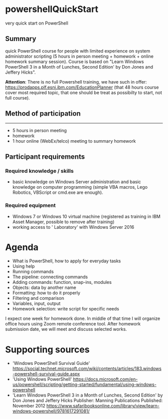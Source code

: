 # powershellQuickStart
very quick start on PowerShell

## Summary
quick PowerShell course for people with limited experience on system administrator scripting (5 hours in person meeting + homework + online homework summary session). Course is based on "Learn Windows PowerShell 3 in a Month of Lunches, Second Edition' by Don Jones and Jeffery Hicks".  

**Attention**: There is no full Powershell training, we have such in offer: https://prodapps.plf.esni.ibm.com/EducationPlanner (that 48 hours course cover most required topic, that one should be treat as possibilty to start, not full course). 

## Method of participation
-----------------------
- 5 hours in person meeting
- homework 
- 1 hour online (WebEx/telco) meeting to summary homework

## Participant requirements

### Required knowledge / skills
- basic knowledge on Windows Server administration and basic knowledge on computer programming (simple VBA macros, Lego Robotics, VBScript or cmd.exe are enough). 

### Required equipment
- Windows 7 or Windows 10 virtual machine (registered as training in IBM Asset Manager, possible to remove after training) 
- working access to ' Laboratory' with Windows Server 2016 

# Agenda
* What is PowerShell, how to apply for everyday tasks
* Using help
* Running commands 
* The pipeline: connecting commands
* Adding commands: function, snap-ins, modules
* Objects: data by another name
* Formatting: how to do it properly 
* Filtering and comparison
* Variables, input, output
* Homework selection: write script for specific needs
 
I expect one week for homework done. In middle of that time I will organize office hours using Zoom remote conference tool. After homework submission date, we will meet and discuss selected works. 

# Supporting sources
* 'Windows PowerShell Survival Guide' <https://social.technet.microsoft.com/wiki/contents/articles/183.windows-powershell-survival-guide.aspx>
* 'Using Windows PowerShell' <https://docs.microsoft.com/en-us/powershell/scripting/getting-started/fundamental/using-windows-powershell>
* 'Learn Windows PowerShell 3 in a Month of Lunches, Second Edition' by Don Jones and Jeffery Hicks Publisher: Manning Publications Published: November 2012 <https://www.safaribooksonline.com/library/view/learn-windows-powershell/9781617291081/>

